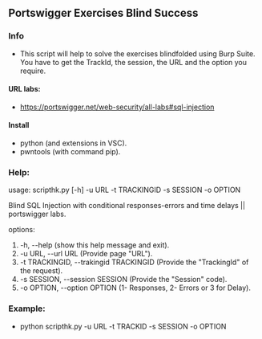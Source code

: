 ## Portswigger Exercises Blind Success

### Info 
- This script will help to solve the exercises blindfolded using Burp Suite. You have to get the TrackId, the session, the URL and the option you require.

#### URL labs: 
- https://portswigger.net/web-security/all-labs#sql-injection
#### Install 
- python (and extensions in VSC).
- pwntools (with command pip).


### Help:

usage: scripthk.py [-h] -u URL -t TRACKINGID -s SESSION -o OPTION

Blind SQL Injection with conditional responses-errors and time delays || portswigger labs.

options:
  1. -h, --help                                  (show this help message and exit).
  2. -u URL, --url URL                           (Provide page "URL").
  3. -t TRACKINGID, --trakingid TRACKINGID       (Provide the "TrackingId" of the request).
  4. -s SESSION, --session SESSION               (Provide the "Session" code).
  5. -o OPTION, --option OPTION                  (1- Responses, 2- Errors or 3 for Delay).

  ### Example:
  - python scripthk.py -u URL -t TRACKID -s SESSION -o OPTION